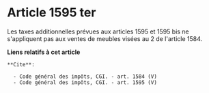 # Article 1595 ter

Les taxes additionnelles prévues aux articles 1595 et 1595 bis ne s'appliquent pas aux ventes de meubles visées au 2 de
l'article 1584.

**Liens relatifs à cet article**

	**Cite**:

	  - Code général des impôts, CGI. - art. 1584 (V)
	  - Code général des impôts, CGI. - art. 1595 (V)

